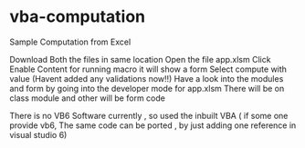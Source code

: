 # vba-computation
Sample Computation from Excel


Download Both the files in same location
Open the file app.xlsm
Click Enable Content for running macro
it will show a form
Select compute with value (Havent added any validations now!!)
Have a look into the modules and form by going into the developer mode for app.xlsm
There will be on class module and other will be form code

There is no VB6 Software currently , so used the inbuilt VBA ( if some one provide vb6, The same code can be ported , by just adding one reference in visual studio 6)
